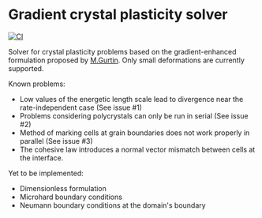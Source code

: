 # Gradient crystal plasticity solver

[![CI](https://github.com/j507/gCP/actions/workflows/main.yml/badge.svg)](https://github.com/j507/gCP/actions/workflows/main.yml)

Solver for crystal plasticity problems based on the gradient-enhanced formulation proposed by [M.Gurtin](https://doi.org/10.1016/S0022-5096(99)00059-9). Only small deformations are currently supported.

Known problems:
- Low values of the energetic length scale lead to divergence near the rate-independent case (See issue #1)
- Problems considering polycrystals can only be run in serial (See issue #2)
- Method of marking cells at grain boundaries does not work properly in parallel (See issue #3)
- The cohesive law introduces a normal vector mismatch between cells at the interface. 

Yet to be implemented:
- Dimensionless formulation
- Microhard boundary conditions
- Neumann boundary conditions at the domain's boundary
